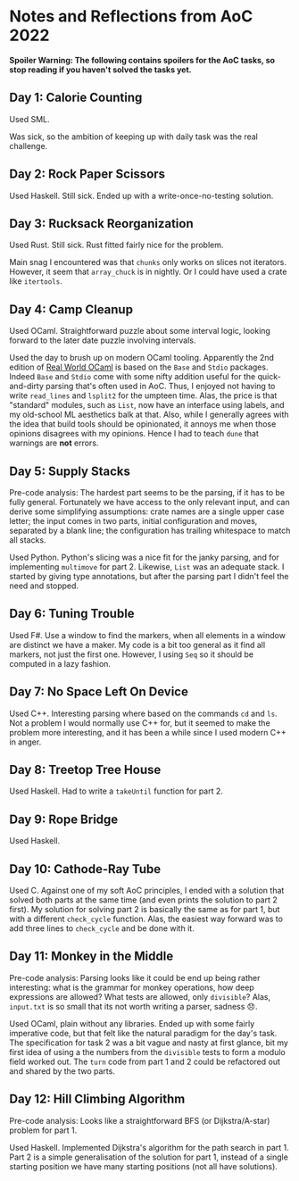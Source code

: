 Notes and Reflections from AoC 2022
===================================

**Spoiler Warning: The following contains spoilers for the AoC tasks,
so stop reading if you haven't solved the tasks yet.**


Day 1: Calorie Counting
-----------------------

Used SML.

Was sick, so the ambition of keeping up with daily task was the real
challenge.


Day 2: Rock Paper Scissors
--------------------------

Used Haskell. Still sick. Ended up with a write-once-no-testing solution.


Day 3: Rucksack Reorganization
------------------------------

Used Rust. Still sick. Rust fitted fairly nice for the problem. 

Main snag I encountered was that `chunks` only works on slices not
iterators. However, it seem that `array_chuck` is in nightly. Or I
could have used a crate like `itertools`.


Day 4: Camp Cleanup
-------------------

Used OCaml. Straightforward puzzle about some interval logic, looking
forward to the later date puzzle involving intervals.

Used the day to brush up on modern OCaml tooling. Apparently the 2nd
edition of [Real World OCaml](https://dev.realworldocaml.org/) is
based on the `Base` and `Stdio` packages. Indeed `Base` and `Stdio`
come with some nifty addition useful for the quick-and-dirty parsing
that's often used in AoC. Thus, I enjoyed not having to write
`read_lines` and `lsplit2` for the umpteen time. Alas, the price is
that "standard" modules, such as `List`, now have an interface using
labels, and my old-school ML aesthetics balk at that. Also, while I
generally agrees with the idea that build tools should be opinionated,
it annoys me when those opinions disagrees with my opinions. Hence I
had to teach `dune` that warnings are **not** errors.


Day 5: Supply Stacks
--------------------

Pre-code analysis: The hardest part seems to be the parsing, if it has
to be fully general. Fortunately we have access to the only relevant
input, and can derive some simplifying assumptions: crate names are a
single upper case letter; the input comes in two parts, initial
configuration and moves, separated by a blank line; the configuration
has trailing whitespace to match all stacks.

Used Python. Python's slicing was a nice fit for the janky parsing,
and for implementing `multimove` for part 2. Likewise, `List` was an
adequate stack. I started by giving type annotations, but after the
parsing part I didn't feel the need and stopped.


Day 6: Tuning Trouble
---------------------

Used F#. Use a window to find the markers, when all elements in a
window are distinct we have a maker. My code is a bit too general as
it find all markers, not just the first one. However, I using `Seq` so
it should be computed in a lazy fashion.


Day 7: No Space Left On Device
------------------------------

Used C++. Interesting parsing where based on the commands `cd` and
`ls`. Not a problem I would normally use C++ for, but it seemed to
make the problem more interesting, and it has been a while since I
used modern C++ in anger.


Day 8: Treetop Tree House
-------------------------

Used Haskell. Had to write a `takeUntil` function for part 2.


Day 9: Rope Bridge
------------------

Used Haskell.


Day 10: Cathode-Ray Tube
------------------------

Used C. Against one of my soft AoC principles, I ended with a solution
that solved both parts at the same time (and even prints the solution
to part 2 first). My solution for solving part 2 is basically the same
as for part 1, but with a different `check_cycle` function. Alas, the
easiest way forward was to add three lines to `check_cycle` and be
done with it.


Day 11: Monkey in the Middle
----------------------------

Pre-code analysis: Parsing looks like it could be end up being rather
interesting: what is the grammar for monkey operations, how deep
expressions are allowed? What tests are allowed, only `divisible`?
Alas, `input.txt` is so small that its not worth writing a parser,
sadness 😞.

Used OCaml, plain without any libraries. Ended up with some fairly
imperative code, but that felt like the natural paradigm for the day's
task. The specification for task 2 was a bit vague and nasty at first
glance, bit my first idea of using a the numbers from the `divisible`
tests to form a modulo field worked out. The `turn` code from part 1
and 2 could be refactored out and shared by the two parts.


Day 12: Hill Climbing Algorithm
-------------------------------

Pre-code analysis: Looks like a straightforward BFS (or
Dijkstra/A-star) problem for part 1.

Used Haskell. Implemented Dijkstra's algorithm for the path search in
part 1. Part 2 is a simple generalisation of the solution for part 1,
instead of a single starting position we have many starting positions
(not all have solutions).
